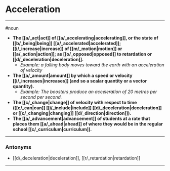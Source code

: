 # Acceleration
---
#noun
- **The [[a/_act|act]] of [[a/_accelerating|accelerating]], or the state of [[b/_being|being]] [[a/_accelerated|accelerated]]; [[i/_increase|increase]] of [[m/_motion|motion]] or [[a/_action|action]]; as [[o/_opposed|opposed]] to retardation or [[d/_deceleration|deceleration]].**
	- _Example: a falling body moves toward the earth with an acceleration of velocity_
- **The [[a/_amount|amount]] by which a speed or velocity [[i/_increases|increases]] (and so a scalar quantity or a vector quantity).**
	- _Example: The boosters produce an acceleration of 20 metres per second per second._
- **The [[c/_change|change]] of velocity with respect to time ([[c/_can|can]] [[i/_include|include]] [[d/_deceleration|deceleration]] or [[c/_changing|changing]] [[d/_direction|direction]]).**
- **The [[a/_advancement|advancement]] of students at a rate that places them [[a/_ahead|ahead]] of where they would be in the regular school [[c/_curriculum|curriculum]].**
---
### Antonyms
- [[d/_deceleration|deceleration]], [[r/_retardation|retardation]]
---
